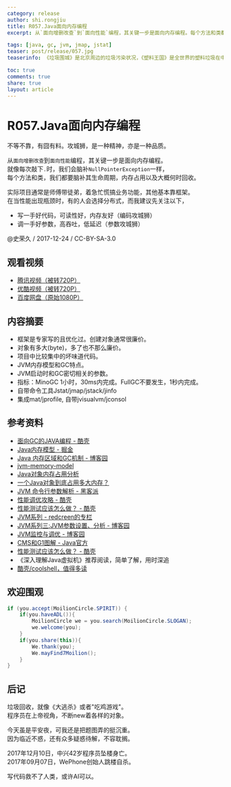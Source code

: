 ```yaml
---
category: release
author: shi.rongjiu
title: R057.Java面向内存编程
excerpt: 从`面向增删改查`到`面向性能`编程，其关键一步是面向内存编程。每个方法和类都要脑补其生命周期，内存占用以及大概何时回收。

tags: [java, gc, jvm, jmap, jstat]
teaser: post/release/057.jpg
teaserinfo: 《垃圾围城》是北京周边的垃圾污染状况，《塑料王国》是全世界的塑料垃圾在中国处理的情况。

toc: true
comments: true
share: true
layout: article
---
```


# R057.Java面向内存编程

不等不靠，有囧有料。攻城狮，是一种精神，亦是一种品质。  

从`面向增删改查`到`面向性能`编程，其关键一步是面向内存编程。  
就像每次敲下`.`时，我们会脑补`NullPointerException`一样，  
每个方法和类，我们都要脑补其生命周期，内存占用以及大概何时回收。

实际项目通常是师傅带徒弟，着急忙慌搞业务功能，其他基本靠框架。  
在当性能出现瓶颈时，有的人会选择分布式，而我建议先关注以下，

 * 写一手好代码，可读性好，内存友好（编码攻城狮）
 * 调一手好参数，高吞吐，低延迟（参数攻城狮）

@史荣久 / 2017-12-24 / CC-BY-SA-3.0  

## 观看视频

  * [腾讯视频（被转720P）](http://v.qq.com/x/page/o0523i6008q.html)
  * [优酷视频（被转720P）](http://v.youku.com/v_show/id_XMzI2MjMyOTY0MA==.html)
  * [百度网盘（原始1080P）](https://pan.baidu.com/s/1kV1RDHH)

## 内容摘要 

  * 框架是专家写的且优化过。创建对象通常很廉价。
  * 对象有多大(byte)，多了也不那么廉价。
  * 项目中比较集中的坏味道代码。
  * JVM内存模型和GC特点。
  * JVM启动时和GC密切相关的参数。
  * 指标：MinoGC 1小时，30ms内完成。FullGC不要发生，1秒内完成。
  * 自带命令工具Jstat/jmap/jstack/jinfo
  * 集成mat/jprofile, 自带jvisualvm/jconsol

## 参考资料

  * [面向GC的JAVA编程 - 酷壳](https://coolshell.cn/articles/11541.html)
  * [Java内存模型 - 掘金](https://juejin.im/post/59da10a76fb9a00a664a5e6e)
  * [Java 内存区域和GC机制 - 博客园](http://www.cnblogs.com/zhguang/p/3257367.html)
  * [jvm-memory-model](http://coding-geek.com/jvm-memory-model/)
  * [Java对象内存占用分析](https://segmentfault.com/a/1190000006933272)
  * [一个Java对象到底占用多大内存？](http://www.cnblogs.com/zhanjindong/p/3757767.html)
  * [JVM 命令行参数解析 - 黑客派](https://hacpai.com/article/1513694373406)
  * [性能调优攻略 - 酷壳](https://coolshell.cn/articles/7490.html)
  * [性能测试应该怎么做？ - 酷壳](https://coolshell.cn/articles/17381.html)
  * [JVM系列 - redcreen的专栏](http://www.cnblogs.com/redcreen/tag/jvm/)
  * [JVM系列三:JVM参数设置、分析 - 博客园](http://www.cnblogs.com/redcreen/archive/2011/05/04/2037057.html)
  * [JVM监控与调优 - 博客园](http://www.cnblogs.com/zhguang/p/Java-JVM-GC.html)
  * [CMS和G1图解 - Java官方](http://www.oracle.com/webfolder/technetwork/tutorials/obe/java/G1GettingStarted/index.html)
  * [性能测试应该怎么做？ - 酷壳](http://www.cnblogs.com/redcreen/archive/2011/05/05/2038331.html)
  * 《深入理解Java虚拟机》推荐阅读，简单了解，用时深追
  * [酷壳/coolshell，值得多读](https://coolshell.cn)

## 欢迎围观

``` java
if (you.accept(MoilionCircle.SPIRIT)) {
    if(you.haveADL()){
        MoilionCircle we = you.search(MoilionCircle.SLOGAN);
        we.welcome(you);
    }
    if(you.share(this)){
        We.thank(you);
        We.mayFind7Moilion();
    }
}
```

## 后记

垃圾回收，就像《大逃杀》或者"吃鸡游戏"。  
程序员在上帝视角，不断new着各样的对象。

今天虽是平安夜，可我还是把题图弄的挺沉重。  
因为临近不惑，还有众多疑惑待解，不容耽搁。

2017年12月10日，中兴42岁程序员坠楼身亡。  
2017年09月07日，WePhone创始人跳楼自杀。

写代码救不了人类，或许AI可以。